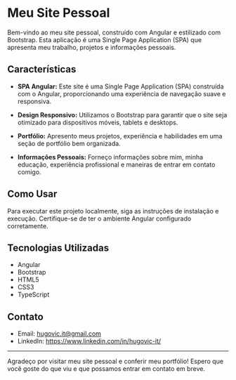 # Meu Site Pessoal

Bem-vindo ao meu site pessoal, construído com Angular e estilizado com Bootstrap. Esta aplicação é uma Single Page Application (SPA) que apresenta meu trabalho, projetos e informações pessoais.

## Características

- **SPA Angular:** Este site é uma Single Page Application (SPA) construída com o Angular, proporcionando uma experiência de navegação suave e responsiva.

- **Design Responsivo:** Utilizamos o Bootstrap para garantir que o site seja otimizado para dispositivos móveis, tablets e desktops.

- **Portfólio:** Apresento meus projetos, experiência e habilidades em uma seção de portfólio bem organizada.

- **Informações Pessoais:** Forneço informações sobre mim, minha educação, experiência profissional e maneiras de entrar em contato comigo.

## Como Usar

Para executar este projeto localmente, siga as instruções de instalação e execução. Certifique-se de ter o ambiente Angular configurado corretamente.

## Tecnologias Utilizadas

- Angular
- Bootstrap
- HTML5
- CSS3
- TypeScript

## Contato

- Email: hugovic.it@gmail.com
- LinkedIn: https://www.linkedin.com/in/hugovic-it/

---

Agradeço por visitar meu site pessoal e conferir meu portfólio! Espero que você goste do que viu e que possamos entrar em contato em breve.

